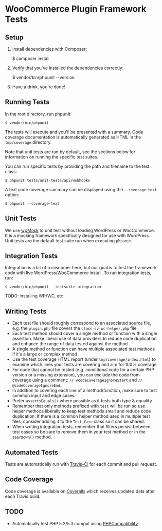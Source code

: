 # WooCommerce Plugin Framework Tests

## Setup

1) Install dependencies with Composer:

    $ composer install

2) Verify that you've installed the dependencies correctly:

    $ vendor/bin/phpunit --version

3) Have a drink, you're done!

## Running Tests

In the root directory, run phpunit:

    $ vendor/bin/phpunit

The tests will execute and you'll be presented with a summary. Code coverage documentation is automatically generated as HTML in the `tmp/coverage` directory.

Note that unit tests are run by default, see the sections below for information on running the specific test suites.

You can run specific tests by providing the path and filename to the test class:

    $ phpunit tests/unit-tests/api/webhooks

A text code coverage summary can be displayed using the `--coverage-text` option:

    $ phpunit --coverage-text

## Unit Tests

We use [wpMock](https://github.com/10up/wp_mock) to unit test without loading WordPress or WooCommerce. It is a mocking framework specifically designed for use with WordPress. Unit tests are the default test suite run when executing `phpunit`.

## Integration Tests

Integration is a bit of a misnomer here, but our goal is to test the framework code with live WordPress/WooCommerce install. To run integration tests, run:

    $ vendor/bin/phpunit --testsuite integration

TODO: installing WP/WC, etc

## Writing Tests

* Each test file should roughly correspond to an associated source file, e.g. the `plugin.php` file covers the `class-sv-wc-helper.php` file
* Each test method should cover a single method or function with a single assertion. Make liberal use of data providers to reduce code duplication and enhance the range of data tested against the method.
* A single method or function can have multiple associated test methods if it's a large or complex method
* Use the test coverage HTML report (under `tmp/coverage/index.html`) to examine which lines your tests are covering and aim for 100% coverage
* For code that cannot be tested (e.g. conditional code for a certain PHP version or a missing extension), you can exclude the code from coverage using a comment: `// @codeCoverageIgnoreStart` and `// @codeCoverageIgnoreEnd`.
* In addition to covering each line of a method/function, make sure to test common input and edge cases.
* Prefer `assertsEquals()` where possible as it tests both type & equality
* Remember that only methods prefixed with `test` will be run so use helper methods liberally to keep test methods small and reduce code duplication. If there is a common helper method used in multiple test files, consider adding it to the `Test_Case` class so it can be shared.
* When writing integration tests, remember that filters persist between test cases so be sure to remove them in your test method or in the `tearDown()` method.

## Automated Tests

Tests are automatically run with [Travis-CI](https://travis-ci.org) for each commit and pull request.

## Code Coverage

Code coverage is available on [Coveralls](https://coveralls.io/) which receives updated data after each Travis build.

## TODO
 * Automatically test PHP 5.2/5.3 compat using [PHPCompatibility](https://github.com/wimg/PHPCompatibility)
